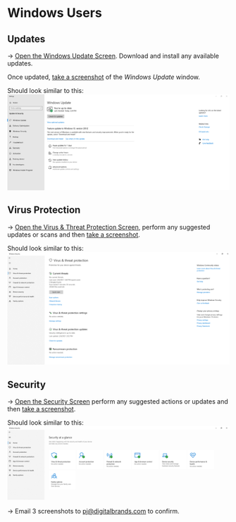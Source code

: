 # Windows Users

## Updates
-> [Open the Windows Update Screen](https://support.microsoft.com/en-us/windows/update-windows-10-3c5ae7fc-9fb6-9af1-1984-b5e0412c556a). Download and install any available updates. 

Once updated, [take a screenshot](https://support.microsoft.com/en-us/windows/use-snipping-tool-to-capture-screenshots-00246869-1843-655f-f220-97299b865f6b) of the *Windows Update* window.

Should look similar to this:
![Windows Update](images/Windows-Update.png)


## Virus Protection
-> [Open the Virus & Threat Protection Screen](https://docs.microsoft.com/en-us/windows/security/threat-protection/microsoft-defender-antivirus/microsoft-defender-security-center-antivirus#review-virus-and-threat-protection-settings-in-the-windows-security-app), perform any suggested updates or scans and then [take a screenshot](https://support.microsoft.com/en-us/windows/use-snipping-tool-to-capture-screenshots-00246869-1843-655f-f220-97299b865f6b).

Should look similar to this:
![Windows Security Virus](images/Windows-Security-Virus.png)

## Security
-> [Open the Security Screen](https://support.microsoft.com/en-us/windows/stay-protected-with-windows-security-2ae0363d-0ada-c064-8b56-6a39afb6a963) perform any suggested actions or updates and then [take a screenshot](https://support.microsoft.com/en-us/windows/use-snipping-tool-to-capture-screenshots-00246869-1843-655f-f220-97299b865f6b). 

Should look similar to this:
![Windows Security Home](images/Windows-Security-Home.png)

-> Email 3 screenshots to [pj@digitalbrands.com](mailto:pj@digitalbrands.com) to confirm.
